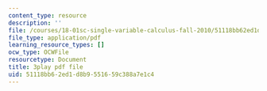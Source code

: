 ```yaml
---
content_type: resource
description: ''
file: /courses/18-01sc-single-variable-calculus-fall-2010/51118bb62ed1d8b9551659c388a7e1c4_al2lzKq4o5E.pdf
file_type: application/pdf
learning_resource_types: []
ocw_type: OCWFile
resourcetype: Document
title: 3play pdf file
uid: 51118bb6-2ed1-d8b9-5516-59c388a7e1c4
---
```

